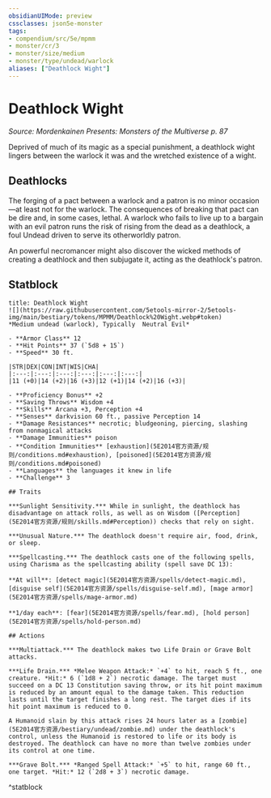 ```yaml
---
obsidianUIMode: preview
cssclasses: json5e-monster
tags:
- compendium/src/5e/mpmm
- monster/cr/3
- monster/size/medium
- monster/type/undead/warlock
aliases: ["Deathlock Wight"]
---
```

# Deathlock Wight
*Source: Mordenkainen Presents: Monsters of the Multiverse p. 87*  

Deprived of much of its magic as a special punishment, a deathlock wight lingers between the warlock it was and the wretched existence of a wight.

## Deathlocks

The forging of a pact between a warlock and a patron is no minor occasion—at least not for the warlock. The consequences of breaking that pact can be dire and, in some cases, lethal. A warlock who fails to live up to a bargain with an evil patron runs the risk of rising from the dead as a deathlock, a foul Undead driven to serve its otherworldly patron.

An powerful necromancer might also discover the wicked methods of creating a deathlock and then subjugate it, acting as the deathlock's patron.

## Statblock

```ad-statblock
title: Deathlock Wight
![](https://raw.githubusercontent.com/5etools-mirror-2/5etools-img/main/bestiary/tokens/MPMM/Deathlock%20Wight.webp#token)
*Medium undead (warlock), Typically  Neutral Evil*

- **Armor Class** 12
- **Hit Points** 37 (`5d8 + 15`)
- **Speed** 30 ft.

|STR|DEX|CON|INT|WIS|CHA|
|:---:|:---:|:---:|:---:|:---:|:---:|
|11 (+0)|14 (+2)|16 (+3)|12 (+1)|14 (+2)|16 (+3)|

- **Proficiency Bonus** +2
- **Saving Throws** Wisdom +4
- **Skills** Arcana +3, Perception +4
- **Senses** darkvision 60 ft., passive Perception 14
- **Damage Resistances** necrotic; bludgeoning, piercing, slashing from nonmagical attacks
- **Damage Immunities** poison
- **Condition Immunities** [exhaustion](5E2014官方资源/规则/conditions.md#exhaustion), [poisoned](5E2014官方资源/规则/conditions.md#poisoned)
- **Languages** the languages it knew in life
- **Challenge** 3

## Traits

***Sunlight Sensitivity.*** While in sunlight, the deathlock has disadvantage on attack rolls, as well as on Wisdom ([Perception](5E2014官方资源/规则/skills.md#Perception)) checks that rely on sight.

***Unusual Nature.*** The deathlock doesn't require air, food, drink, or sleep.

***Spellcasting.*** The deathlock casts one of the following spells, using Charisma as the spellcasting ability (spell save DC 13):

**At will**: [detect magic](5E2014官方资源/spells/detect-magic.md), [disguise self](5E2014官方资源/spells/disguise-self.md), [mage armor](5E2014官方资源/spells/mage-armor.md)

**1/day each**: [fear](5E2014官方资源/spells/fear.md), [hold person](5E2014官方资源/spells/hold-person.md)

## Actions

***Multiattack.*** The deathlock makes two Life Drain or Grave Bolt attacks.

***Life Drain.*** *Melee Weapon Attack:* `+4` to hit, reach 5 ft., one creature. *Hit:* 6 (`1d8 + 2`) necrotic damage. The target must succeed on a DC 13 Constitution saving throw, or its hit point maximum is reduced by an amount equal to the damage taken. This reduction lasts until the target finishes a long rest. The target dies if its hit point maximum is reduced to 0.

A Humanoid slain by this attack rises 24 hours later as a [zombie](5E2014官方资源/bestiary/undead/zombie.md) under the deathlock's control, unless the Humanoid is restored to life or its body is destroyed. The deathlock can have no more than twelve zombies under its control at one time.

***Grave Bolt.*** *Ranged Spell Attack:* `+5` to hit, range 60 ft., one target. *Hit:* 12 (`2d8 + 3`) necrotic damage.
```
^statblock